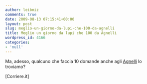 ```yaml
---
author: leibniz
comments: true
date: 2009-08-13 07:15:41+00:00
layout: post
slug: meglio-un-giorno-da-lupi-che-100-da-agnelli
title: Meglio un giorno da lupi che 100 da Agnelli
wordpress_id: 4166
categories:
- 'null'
---
```


Ma, adesso, qualcuno che faccia 10 domande anche agli [Agnelli](http://www.corriere.it/economia/09_agosto_13/polato_eredita_agnelli_8dfc8ce8-87d4-11de-94f5-00144f02aabc.shtml) lo troviamo?

[Corriere.it][
](http://www.corriere.it/economia/09_agosto_13/polato_eredita_agnelli_8dfc8ce8-87d4-11de-94f5-00144f02aabc.shtml)
